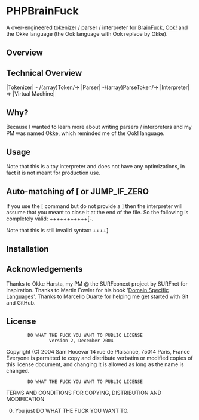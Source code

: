 PHPBrainFuck
============
A over-engineered tokenizer / parser / interpreter for [BrainFuck](http://en.wikipedia.org/wiki/Brainfuck),
[Ook!](http://www.dangermouse.net/esoteric/ook.html) and the Okke language (the Ook language with Ook replace by Okke).

Overview
--------



Technical Overview
------------------
|Tokenizer| - /(array)Token/-> |Parser| -/(array)ParseToken/-> |Interpreter| => |Virtual Machine|

Why?
----
Because I wanted to learn more about writing parsers / interpreters and my PM was named Okke,
which reminded me of the Ook! language.

Usage
-----
Note that this is a toy interpreter and does not have any optimizations, in fact it is not meant for production use.

Auto-matching of [ or JUMP_IF_ZERO
----------------------------------
If you use the \[ command but do not provide a \] then the interpreter will assume
that you meant to close it at the end of the file.
So the following is completely valid:
+++++++++++[-.

Note that this is still invalid syntax:
++++]

Installation
------------


Acknowledgements
----------------
Thanks to Okke Harsta, my PM @ the SURFconext project by SURFnet for inspiration.
Thanks to Martin Fowler for his book '[Domain Specific Languages](http://martinfowler.com/books.html#dsl)'.
Thanks to Marcello Duarte for helping me get started with Git and GitHub.

License
-------
            DO WHAT THE FUCK YOU WANT TO PUBLIC LICENSE
                    Version 2, December 2004

 Copyright (C) 2004 Sam Hocevar
  14 rue de Plaisance, 75014 Paris, France
 Everyone is permitted to copy and distribute verbatim or modified
 copies of this license document, and changing it is allowed as long
 as the name is changed.

            DO WHAT THE FUCK YOU WANT TO PUBLIC LICENSE
   TERMS AND CONDITIONS FOR COPYING, DISTRIBUTION AND MODIFICATION

  0. You just DO WHAT THE FUCK YOU WANT TO.